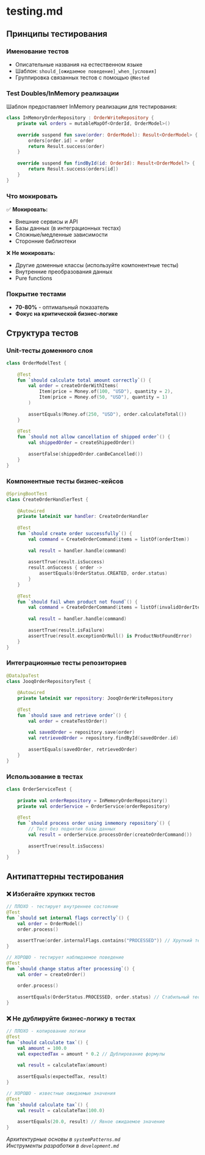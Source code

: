 # testing.md

## Принципы тестирования

### Именование тестов
- Описательные названия на естественном языке
- Шаблон: `should_[ожидаемое поведение]_when_[условия]`
- Группировка связанных тестов с помощью `@Nested`

### Test Doubles/InMemory реализации

Шаблон предоставляет InMemory реализации для тестирования:
```kotlin
class InMemoryOrderRepository : OrderWriteRepository {
    private val orders = mutableMapOf<OrderId, OrderModel>()
    
    override suspend fun save(order: OrderModel): Result<OrderModel> {
        orders[order.id] = order
        return Result.success(order)
    }
    
    override suspend fun findById(id: OrderId): Result<OrderModel?> {
        return Result.success(orders[id])
    }
}
```

### Что мокировать
✅ **Мокировать:**
- Внешние сервисы и API
- Базы данных (в интеграционных тестах)
- Сложные/медленные зависимости
- Сторонние библиотеки

❌ **Не мокировать:**
- Другие доменные классы (используйте компонентные тесты)
- Внутренние преобразования данных
- Pure functions

### Покрытие тестами
- **70-80%** - оптимальный показатель
- **Фокус на критической бизнес-логике**

## Структура тестов

### Unit-тесты доменного слоя
```kotlin
class OrderModelTest {
    
    @Test
    fun `should calculate total amount correctly`() {
        val order = createOrderWithItems(
            Item(price = Money.of(100, "USD"), quantity = 2),
            Item(price = Money.of(50, "USD"), quantity = 1)
        )
        
        assertEquals(Money.of(250, "USD"), order.calculateTotal())
    }
    
    @Test
    fun `should not allow cancellation of shipped order`() {
        val shippedOrder = createShippedOrder()
        
        assertFalse(shippedOrder.canBeCancelled())
    }
}
```

### Компонентные тесты бизнес-кейсов
```kotlin
@SpringBootTest
class CreateOrderHandlerTest {
    
    @Autowired
    private lateinit var handler: CreateOrderHandler
    
    @Test
    fun `should create order successfully`() {
        val command = CreateOrderCommand(items = listOf(orderItem))
        
        val result = handler.handle(command)
        
        assertTrue(result.isSuccess)
        result.onSuccess { order ->
            assertEquals(OrderStatus.CREATED, order.status)
        }
    }
    
    @Test
    fun `should fail when product not found`() {
        val command = CreateOrderCommand(items = listOf(invalidOrderItem))
        
        val result = handler.handle(command)
        
        assertTrue(result.isFailure)
        assertTrue(result.exceptionOrNull() is ProductNotFoundError)
    }
}
```

### Интеграционные тесты репозиториев
```kotlin
@DataJpaTest
class JooqOrderRepositoryTest {
    
    @Autowired
    private lateinit var repository: JooqOrderWriteRepository
    
    @Test
    fun `should save and retrieve order`() {
        val order = createTestOrder()
        
        val savedOrder = repository.save(order)
        val retrievedOrder = repository.findById(savedOrder.id)
        
        assertEquals(savedOrder, retrievedOrder)
    }
}
```

### Использование в тестах
```kotlin
class OrderServiceTest {
    
    private val orderRepository = InMemoryOrderRepository()
    private val orderService = OrderService(orderRepository)
    
    @Test
    fun `should process order using inmemory repository`() {
        // Тест без поднятия базы данных
        val result = orderService.processOrder(createOrderCommand())
        
        assertTrue(result.isSuccess)
    }
}
```

## Антипаттерны тестирования

### ❌ Избегайте хрупких тестов
```kotlin
// ПЛОХО - тестирует внутреннее состояние
@Test
fun `should set internal flags correctly`() {
    val order = OrderModel()
    order.process()
    
    assertTrue(order.internalFlags.contains("PROCESSED")) // Хрупкий тест
}

// ХОРОШО - тестирует наблюдаемое поведение
@Test
fun `should change status after processing`() {
    val order = createOrder()
    
    order.process()
    
    assertEquals(OrderStatus.PROCESSED, order.status) // Стабильный тест
}
```

### ❌ Не дублируйте бизнес-логику в тестах
```kotlin
// ПЛОХО - копирование логики
@Test
fun `should calculate tax`() {
    val amount = 100.0
    val expectedTax = amount * 0.2 // Дублирование формулы
    
    val result = calculateTax(amount)
    
    assertEquals(expectedTax, result)
}

// ХОРОШО - известные ожидаемые значения
@Test
fun `should calculate tax`() {
    val result = calculateTax(100.0)
    
    assertEquals(20.0, result) // Явное ожидаемое значение
}
```

*Архитектурные основы в `systemPatterns.md`*  
*Инструменты разработки в `development.md`*
